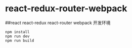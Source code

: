 # react-redux-router-webpack
##react react-redux react-router webpack 开发环境

    npm install
    npm run dev
    npm run build

